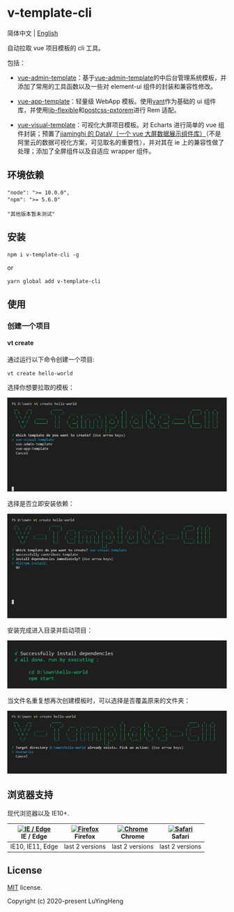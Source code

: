 # v-template-cli

简体中文 | [English](./README.md)

自动拉取 vue 项目模板的 cli 工具。

包括：

- [vue-admin-template](https://github.com/lyhmyd1211/v-templates/tree/admin)：基于[vue-admin-template](https://github.com/PanJiaChen/vue-admin-template)的中后台管理系统模板，并添加了常用的工具函数以及一些对 element-ui 组件的封装和兼容性修改。

* [vue-app-template](https://github.com/lyhmyd1211/v-templates/tree/app)：轻量级 WebApp 模板。使用[vant](https://youzan.github.io/vant/#/)作为基础的 ui 组件库，并使用[lib-flexible](https://github.com/amfe/lib-flexible/)和[postcss-pxtorem](https://github.com/cuth/postcss-pxtorem)进行 Rem 适配。

- [vue-visual-template](https://github.com/lyhmyd1211/v-templates/tree/visual)：可视化大屏项目模板。对 Echarts 进行简单的 vue 组件封装；预置了[jiaminghi 的 DataV（一个 vue 大屏数据展示组件库）](http://datav.jiaminghi.com/)（不是阿里云的数据可视化方案，可见取名的重要性），并对其在 ie 上的兼容性做了处理；添加了全屏组件以及自适应 wrapper 组件。

## 环境依赖

```
"node": ">= 10.0.0",
"npm": ">= 5.6.0"

"其他版本暂未测试"
```

## 安装

```
npm i v-template-cli -g
```

or

```
yarn global add v-template-cli
```

## 使用

### 创建一个项目

#### vt create

通过运行以下命令创建一个项目:

```
vt create hello-world
```

选择你想要拉取的模板：

![选择你想要拉取的模板](https://github.com/lyhmyd1211/pictures/blob/master/cli1.png?raw=true)

选择是否立即安装依赖：

![选择是否立即安装依赖](https://github.com/lyhmyd1211/pictures/blob/master/cli2.png?raw=true)

安装完成进入目录并启动项目：

![安装完成进入目录并启动项目](https://github.com/lyhmyd1211/pictures/blob/master/cli3.png?raw=true)

当文件名重复想再次创建模板时，可以选择是否覆盖原来的文件夹：

![选择是否覆盖原来的文件夹](https://github.com/lyhmyd1211/pictures/blob/master/cli4.png?raw=true)

## 浏览器支持

现代浏览器以及 IE10+.

| [<img src="https://raw.githubusercontent.com/alrra/browser-logos/master/src/edge/edge_48x48.png" alt="IE / Edge" width="24px" height="24px" />](http://godban.github.io/browsers-support-badges/)</br>IE / Edge | [<img src="https://raw.githubusercontent.com/alrra/browser-logos/master/src/firefox/firefox_48x48.png" alt="Firefox" width="24px" height="24px" />](http://godban.github.io/browsers-support-badges/)</br>Firefox | [<img src="https://raw.githubusercontent.com/alrra/browser-logos/master/src/chrome/chrome_48x48.png" alt="Chrome" width="24px" height="24px" />](http://godban.github.io/browsers-support-badges/)</br>Chrome | [<img src="https://raw.githubusercontent.com/alrra/browser-logos/master/src/safari/safari_48x48.png" alt="Safari" width="24px" height="24px" />](http://godban.github.io/browsers-support-badges/)</br>Safari |
| --------------------------------------------------------------------------------------------------------------------------------------------------------------------------------------------------------------- | ----------------------------------------------------------------------------------------------------------------------------------------------------------------------------------------------------------------- | ------------------------------------------------------------------------------------------------------------------------------------------------------------------------------------------------------------- | ------------------------------------------------------------------------------------------------------------------------------------------------------------------------------------------------------------- |
| IE10, IE11, Edge                                                                                                                                                                                                | last 2 versions                                                                                                                                                                                                   | last 2 versions                                                                                                                                                                                               | last 2 versions                                                                                                                                                                                               |

## License

[MIT](https://github.com/PanJiaChen/vue-admin-template/blob/master/LICENSE) license.

Copyright (c) 2020-present LuYingHeng
